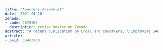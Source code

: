 ```yaml
---
title: "Amenders Assemble!"
date: '2021-04-10'
zenodo:
- code: 4678069
  description: review hosted on Zenodo
abstract: "A recent publication by Croll and coworkers, \"Improving SARS-CoV-2 structures: Peer review by early coordinate release\" <li>(https://pubmed.ncbi.nlm.nih.gov/33460600/)<a href="https://pubmed.ncbi.nlm.nih.gov/33460600/"></a></li>, describes a unique form of peer-review enabled by the early release of biomolecular structure coordinates and density maps and details its critical role in the search for SARS-CoV-2 vaccines and treatments. The authors walk us through identification and remediation of model pathologies in seven preprints, describing what problems they identified, what tools allowed them to make these discoveries, how each of these could have been missed by the original authors during refinement, and how the corrections were subsequently disseminated to the structural biology community. While correcting other people's work is naturally a delicate topic, this paper carefully and convincingly lays out the arguments for both the publication of flawed initial models and their timely correction. Hopefully this demonstration of the potential of preprint and post-publication peer review inspires similar efforts."
article:
- pmid: 33460600
---
```

